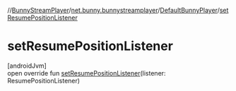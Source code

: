 //[BunnyStreamPlayer](../../../index.md)/[net.bunny.bunnystreamplayer](../index.md)/[DefaultBunnyPlayer](index.md)/[setResumePositionListener](set-resume-position-listener.md)

# setResumePositionListener

[androidJvm]\
open override fun [setResumePositionListener](set-resume-position-listener.md)(listener: ResumePositionListener)